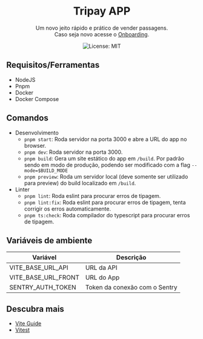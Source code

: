 <h1 align="center">Tripay APP</h1>

<p align="center">
Um novo jeito rápido e prático de vender passagens.
<br/>
Caso seja novo acesse o <a href="/ONBOARDING.md">Onboarding</a>.
</p>

<p align="center">
  <img alt="License: MIT" src="https://img.shields.io/badge/MADE_WITH-LOVE-032F5B?style=for-the-badge" />
</p>

## Requisitos/Ferramentas

- NodeJS
- Pnpm
- Docker
- Docker Compose

## Comandos

- Desenvolvimento
  - `pnpm start`: Roda servidor na porta 3000 e abre a URL do app no browser.
  - `pnpm dev`: Roda servidor na porta 3000.
  - `pnpm build`: Gera um site estático do app em `/build`. Por padrão sendo em modo de produção, podendo ser modificado com a flag `--mode=$BUILD_MODE`
  - `pnpm preview`: Roda um servidor local (deve somente ser utilizado para preview) do build localizado em `/build`.
- Linter
  - `pnpm lint`: Roda eslint para procurar erros de tipagem.
  - `pnpm lint:fix`: Roda eslint para procurar erros de tipagem, tenta corrigir os erros automaticamente.
  - `pnpm ts:check`: Roda compilador do typescript para procurar erros de tipagem.

## Variáveis de ambiente

| Variável                          | Descrição                                                |
| --------------------------------- | -------------------------------------------------------- |
| VITE_BASE_URL_API                 | URL da API                                               |
| VITE_BASE_URL_FRONT               | URL do App                                               |
| SENTRY_AUTH_TOKEN                 | Token da conexão com o Sentry                            |

## Descubra mais

- [Vite Guide](https://vitejs.dev/guide/)
- [Vitest](https://vitest.dev/guide/)

